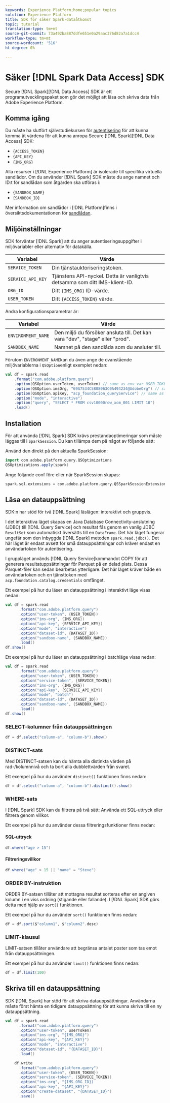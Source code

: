 ```yaml
---
keywords: Experience Platform;home;popular topics
solution: Experience Platform
title: SDK för säker Spark-dataåtkomst
topic: tutorial
translation-type: tm+mt
source-git-commit: 73a492ba887ddfe651e0a29aac376d82a7a1dcc4
workflow-type: tm+mt
source-wordcount: '516'
ht-degree: 0%

---
```



# Säker [!DNL Spark Data Access] SDK

Secure [!DNL Spark][!DNL Data Access] SDK är ett programutvecklingspaket som gör det möjligt att läsa och skriva data från Adobe Experience Platform.

## Komma igång

Du måste ha slutfört självstudiekursen för [autentisering](../../tutorials/authentication.md) för att kunna komma åt värdena för att kunna anropa Secure [!DNL Spark][!DNL Data Access] SDK:

- `{ACCESS_TOKEN}`
- `{API_KEY}`
- `{IMS_ORG}`

Alla resurser i [!DNL Experience Platform] är isolerade till specifika virtuella sandlådor. Om du använder [!DNL Spark] SDK måste du ange namnet och ID:t för sandlådan som åtgärden ska utföras i:

- `{SANDBOX_NAME}`
- `{SANDBOX_ID}`

Mer information om sandlådor i [!DNL Platform]finns i översiktsdokumentationen för [sandlådan](../../sandboxes/home.md).

## Miljöinställningar

SDK förväntar [!DNL Spark] att du anger autentiseringsuppgifter i miljövariabler eller alternativ för datakälla.

| Variabel | Värde |
| -------- | ----- | 
| `SERVICE_TOKEN` | Din tjänstauktoriseringstoken. |
| `SERVICE_API_KEY` | Tjänstens API-nyckel. Detta är vanligtvis detsamma som ditt IMS-klient-ID. |
| `ORG_ID` | Ditt `{IMS_ORG}` ID-värde. |
| `USER_TOKEN` | Ditt `{ACCESS_TOKEN}` värde. |

Andra konfigurationsparametrar är:

| Variabel | Värde |
| -------- | ----- |
| `ENVIRONMENT_NAME` | Den miljö du försöker ansluta till. Det kan vara &quot;dev&quot;, &quot;stage&quot; eller &quot;prod&quot;. |
| `SANDBOX_NAME` | Namnet på den sandlåda som du ansluter till. |

Förutom `ENVIRONMENT_NAME`kan du även ange de ovanstående miljövariablerna i `QSOption`enligt exemplet nedan:

```scala
val df = spark.read
    .format("com.adobe.platform.query")
    .option(QSOption.userToken, userToken) // same as env var USER_TOKEN
    .option(QSOption.imsOrg, "69A7534C5808063C0A494234@AdobeOrg") // same as env var ORG_ID
    .option(QSOption.apiKey, "acp_foundation_queryService") // same as env var SERVICE_API_KEY
    .option("mode", "interactive")
    .option("query", "SELECT * FROM csv10000row_xcm_001 LIMIT 10")
    .load()
```

## Installation

För att använda [!DNL Spark] SDK krävs prestandaoptimeringar som måste läggas till i `SparkSession`. Du kan tillämpa dem på något av följande sätt:

Använd den direkt på den aktuella SparkSession:

```scala
import com.adobe.platform.query.QSOptimizations
QSOptimizations.apply(spark)
```

Ange följande conf före eller när SparkSession skapas:

```scala
spark.sql.extensions = com.adobe.platform.query.QSSparkSessionExtensions
```

## Läsa en datauppsättning

SDK:n har stöd för två [!DNL Spark] läslägen: interaktivt och gruppvis.

I det interaktiva läget skapas en Java Database Connectivity-anslutning (JDBC) till [!DNL Query Service] och resultat fås genom en vanlig JDBC `ResultSet` som automatiskt översätts till en `DataFrame`. Det här läget fungerar ungefär som den inbyggda [!DNL Spark] metoden `spark.read.jdbc()`. Det här läget är endast avsett för små datauppsättningar och kräver endast en användartoken för autentisering.

I gruppläget används [!DNL Query Service]kommandot COPY för att generera resultatuppsättningar för Parquet på en delad plats. Dessa Parquet-filer kan sedan bearbetas ytterligare. Det här läget kräver både en användartoken och en tjänsttoken med `acp.foundation.catalog.credentials` omfånget.

Ett exempel på hur du läser en datauppsättning i interaktivt läge visas nedan:

```scala
val df = spark.read
      .format("com.adobe.platform.query")
      .option("user-token", {USER_TOKEN})
      .option("ims-org", {IMS_ORG})
      .option("api-key", {SERVICE_API_KEY})
      .option("mode", "interactive")
      .option("dataset-id", {DATASET_ID})
      .option("sandbox-name", {SANDBOX_NAME})
      .load()
df.show()
```

Ett exempel på hur du läser en datauppsättning i batchläge visas nedan:

```scala
val df = spark.read
      .format("com.adobe.platform.query")
      .option("user-token", {USER_TOKEN})
      .option("service-token", {SERVICE_TOKEN})
      .option("ims-org", {IMS_ORG})
      .option("api-key", {SERVICE_API_KEY})
      .option("mode", "batch")
      .option("dataset-id", {DATASET_ID})
      .option("sandbox-name", {SANDBOX_NAME})
      .load()
df.show()
```

### SELECT-kolumner från datauppsättningen

```scala
df = df.select("column-a", "column-b").show()
```

### DISTINCT-sats

Med DISTINCT-satsen kan du hämta alla distinkta värden på rad-/kolumnnivå och ta bort alla dubblettvärden från svaret.

Ett exempel på hur du använder `distinct()` funktionen finns nedan:

```scala
df = df.select("column-a", "column-b").distinct().show()
```

### WHERE-sats

I [!DNL Spark] SDK kan du filtrera på två sätt: Använda ett SQL-uttryck eller filtrera genom villkor.

Ett exempel på hur du använder dessa filtreringsfunktioner finns nedan:

#### SQL-uttryck

```scala
df.where("age > 15")
```

#### Filtreringsvillkor

```scala
df.where("age" > 15 || "name" = "Steve")
```

### ORDER BY-instruktion

ORDER BY-satsen tillåter att mottagna resultat sorteras efter en angiven kolumn i en viss ordning (stigande eller fallande). I [!DNL Spark] SDK görs detta med hjälp av `sort()` funktionen.

Ett exempel på hur du använder `sort()` funktionen finns nedan:

```scala
df = df.sort($"column1", $"column2".desc)
```

### LIMIT-klausul

LIMIT-satsen tillåter användare att begränsa antalet poster som tas emot från datauppsättningen.

Ett exempel på hur du använder `limit()` funktionen finns nedan:

```scala
df = df.limit(100)
```

## Skriva till en datauppsättning

SDK [!DNL Spark] har stöd för att skriva datauppsättningar. Användarna måste först hämta en tidigare datauppsättning för att kunna skriva till en ny datauppsättning.

```scala
val df = spark.read
      .format("com.adobe.platform.query")
      .option("user-token", userToken)
      .option("ims-org", "{IMS_ORG}")
      .option("api-key", "{API_KEY}")
      .option("mode", "interactive")
      .option("dataset-id", "{DATASET_ID}")
      .load()

    df.write
      .format("com.adobe.platform.query")
      .option("user-token", {USER_TOKEN})
      .option("service-token", {SERVICE_TOKEN})
      .option("ims-org", "{IMS_ORG_ID})
      .option("api-key", "{API_KEY}")
      .option("create-dataset", "{DATASET_ID}")
      .save()
```
